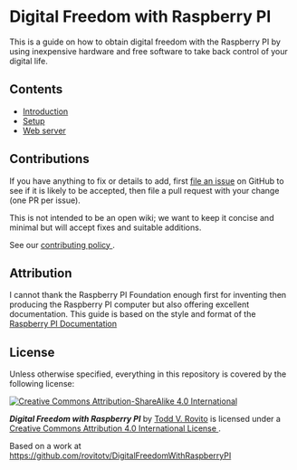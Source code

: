# Digital Freedom with Raspberry PI

This is a guide on how to obtain digital freedom with the Raspberry PI by
using inexpensive hardware and free software to take back control of your
digital life.    

## Contents

- [ Introduction ](introduction.md)
- [ Setup ](setup.md)
- [Web server](web.md)


## Contributions


If you have anything to fix or details to add, first [file an
issue](https://github.com/rovitotv/DigitalFreedomWithRaspberryPI/issues) on 
GitHub to see if
it is likely to be accepted, then file a pull request with your change (one PR
per issue).

This is not intended to be an open wiki; we want to keep it concise and minimal
but will accept fixes and suitable additions.

See our [ contributing policy ](contributing.md).

## Attribution

I cannot thank the Raspberry PI Foundation enough first for inventing then
producing the Raspberry PI computer but also offering excellent documentation.
This guide is based on the style and format of the 
[ Raspberry PI Documentation ](https://github.com/raspberrypi/documentation)

## License

Unless otherwise specified, everything in this repository is covered by the 
following license:

[![Creative Commons Attribution-ShareAlike 4.0 International](http://i.creativecommons.org/l/by-sa/4.0/88x31.png)](http://creativecommons.org/licenses/by-sa/4.0/)

***Digital Freedom with Raspberry PI*** by 
[Todd V. Rovito](http://www.rovitotv.org) is licensed under a 
[ Creative Commons Attribution 4.0 International License ](http://creativecommons.org/licenses/by-sa/4.0/).

Based on a work at https://github.com/rovitotv/DigitalFreedomWithRaspberryPI
